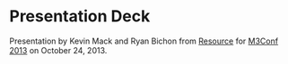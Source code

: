 # Presentation Deck

Presentation by Kevin Mack and Ryan Bichon from [Resource](http://resource.com) for [M3Conf 2013](http://m3conf.com/) on October 24, 2013.
